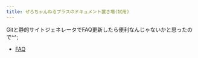 ```yaml
---
title: ぜろちゃんねるプラスのドキュメント置き場(試用)
---
```


Gitと静的サイトジェネレータでFAQ更新したら便利なんじゃないかと思ったので^^;

- [FAQ](/faq/)
